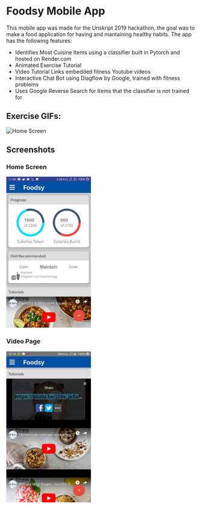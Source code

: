 # Foodsy Mobile App

This mobile app was made for the Unskript 2019 hackathon, the goal was to make a food application for having and mantaining healthy habits.
The app has the following features:
- Identifies Most Cuisine Items using a classifier built in Pytorch and hosted on Render.com
- Animated Exercise Tutorial 
- Video Tutorial Links embedded fitness Youtube videos
- Interactive Chat Bot using Diagflow by Google, trained with fitness problems
- Uses Google Reverse Search for Items that the classifier is not trained for
## Exercise GIFs:  
<img src="assets/images/card-bg/Exercises/1_M.gif" height="200" alt="Home Screen"/>

## Screenshots
### Home Screen  
  
 <img src="github-assets/home.jpg" height="400" alt="Home Screen"/>  
   
### Video Page  
  
<img src="github-assets/videos.jpeg" height="400" alt="Videos Screen"/>
